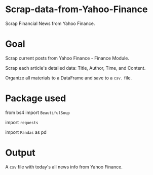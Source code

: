 # Scrap-data-from-Yahoo-Finance
Scrap Financial News from Yahoo Finance.

# Goal
Scrap current posts from Yahoo Finance - Finance Module.

Scrap each article's detailed data: Title, Author, Time, and Content.

Organize all materials to a DataFrame and save to a `csv.` file.

# Package used
from bs4 import `BeautifulSoup`

import `requests`

import `Pandas` as pd

# Output
A `csv` file with today's all news info from Yahoo Finance.
